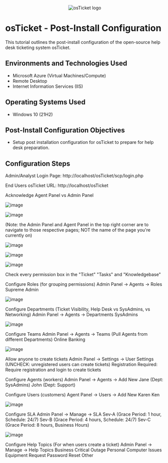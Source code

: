 <p align="center">
<img src="https://i.imgur.com/Clzj7Xs.png" alt="osTicket logo"/>
</p>

<h1>osTicket - Post-Install Configuration</h1>
This tutorial outlines the post-install configuration of the open-source help desk ticketing system osTicket.<br />



<h2>Environments and Technologies Used</h2>

- Microsoft Azure (Virtual Machines/Compute)
- Remote Desktop
- Internet Information Services (IIS)

<h2>Operating Systems Used </h2>

- Windows 10</b> (21H2)

<h2>Post-Install Configuration Objectives</h2>

- Setup post installation configuration for osTicket to prepare for help desk preparation.

<h2>Configuration Steps</h2>

<p>
Admin/Analyst Login Page:
http://localhost/osTicket/scp/login.php 

End Users osTicket URL:
http://localhost/osTicket 

Acknowledge Agent Panel vs Admin Panel

![image](https://github.com/user-attachments/assets/c959a912-21b0-40f7-9225-7f73d7cf2cd1)

![image](https://github.com/user-attachments/assets/de7a030a-d4f3-4322-a9ee-f05adda86d18)

(Note: the Admin Panel and Agent Panel in the top right corner are to navigate to those respective pages; NOT the name of the page you're currently on)

![image](https://github.com/user-attachments/assets/bf1a826e-8a21-44d8-86d8-5b57641cb073)

![image](https://github.com/user-attachments/assets/7a5c1278-5314-4d99-9390-2d463278dece)

![image](https://github.com/user-attachments/assets/19bce6f0-e61b-466f-8654-d56e9ac6002b)

Check every permission box in the "Ticket" "Tasks" and "Knowledgebase"

Configure Roles (for grouping permissions)
Admin Panel -> Agents -> Roles
Supreme Admin

![image](https://github.com/user-attachments/assets/f56bafca-1afc-4b3a-8a43-d0004f5b036d)

Configure Departments (Ticket Visibility, Help Desk vs SysAdmins, vs Networking)
Admin Panel -> Agents -> Departments
SysAdmins

![image](https://github.com/user-attachments/assets/6d5d40d9-4aaa-49b9-a00b-66fafab726c9)

Configure Teams
Admin Panel -> Agents -> Teams (Pull Agents from different Departments)
Online Banking

![image](https://github.com/user-attachments/assets/2088bde4-87f0-43bf-b8b0-04b61675d7dd)

Allow anyone to create tickets
Admin Panel -> Settings -> User Settings (UNCHECK: unregistered users can create tickets)
Registration Required: Require registration and login to create tickets 

Configure Agents (workers)
Admin Panel -> Agents -> Add New
Jane (Dept: SysAdmins)
John (Dept: Support)

Configure Users (customers)
Agent Panel -> Users -> Add New
Karen
Ken

![image](https://github.com/user-attachments/assets/66f74ddc-c8f6-4610-97e0-29f085fa2755)

Configure SLA
Admin Panel -> Manage -> SLA
Sev-A (Grace Period: 1 hour, Schedule: 24/7)
Sev-B (Grace Period: 4 hours, Schedule: 24/7)
Sev-C (Grace Period: 8 hours, Business Hours)

![image](https://github.com/user-attachments/assets/55ccf943-fa0e-4117-8f3b-0227e615737a)

Configure Help Topics (For when users create a ticket)
Admin Panel -> Manage -> Help Topics
Business Critical Outage
Personal Computer Issues
Equipment Request
Password Reset
Other


</p>
<br />
